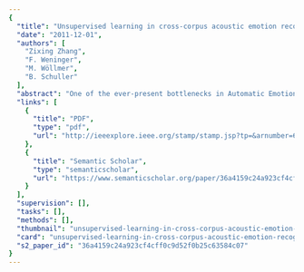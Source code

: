 ```yaml
---
{
  "title": "Unsupervised learning in cross-corpus acoustic emotion recognition",
  "date": "2011-12-01",
  "authors": [
    "Zixing Zhang",
    "F. Weninger",
    "M. Wöllmer",
    "B. Schuller"
  ],
  "abstract": "One of the ever-present bottlenecks in Automatic Emotion Recognition is data sparseness. We therefore investigate the suitability of unsupervised learning in cross-corpus acoustic emotion recognition through a large-scale study with six commonly used databases, including acted and natural emotion speech, and covering a variety of application scenarios and acoustic conditions. We show that adding unlabeled emotional speech to agglomerated multi-corpus training sets can enhance recognition performance even in a challenging cross-corpus setting; furthermore, we show that the expected gain by adding unlabeled data on average is approximately half the one achieved by additional manually labeled data in leave-one-corpus-out validation.",
  "links": [
    {
      "title": "PDF",
      "type": "pdf",
      "url": "http://ieeexplore.ieee.org/stamp/stamp.jsp?tp=&arnumber=6163986"
    },
    {
      "title": "Semantic Scholar",
      "type": "semanticscholar",
      "url": "https://www.semanticscholar.org/paper/36a4159c24a923cf4cff0c9d52f0b25c63584c07"
    }
  ],
  "supervision": [],
  "tasks": [],
  "methods": [],
  "thumbnail": "unsupervised-learning-in-cross-corpus-acoustic-emotion-recognition-thumb.jpg",
  "card": "unsupervised-learning-in-cross-corpus-acoustic-emotion-recognition-card.jpg",
  "s2_paper_id": "36a4159c24a923cf4cff0c9d52f0b25c63584c07"
}
---
```


